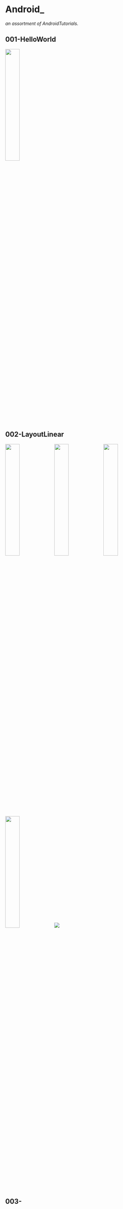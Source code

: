 # Android_
*an assortment of AndroidTutorials.*

## 001-HelloWorld

<img src="https://github.com/fasminelee/Android_/blob/master/images/001-HelloWorld.png" width="30%" />

## 002-LayoutLinear

<div>
	<img src="https://github.com/fasminelee/Android_/blob/master/images/002-Layout1.png" width="30%" />
	<img src="https://github.com/fasminelee/Android_/blob/master/images/002-Layout2.png" width="30%" />
	<img src="https://github.com/fasminelee/Android_/blob/master/images/002-Layout3-1.png" width="30%" /> 
	<img src="https://github.com/fasminelee/Android_/blob/master/images/002-Layout4.png" width="30%" />
	<img src="https://github.com/fasminelee/Android_/blob/master/images/002-Layout3-2.png" />
</div>



## 003-

